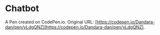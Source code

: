 # Chatbot

A Pen created on CodePen.io. Original URL: [https://codepen.io/Dandara-dan/pen/yLdgQNZ](https://codepen.io/Dandara-dan/pen/yLdgQNZ).


